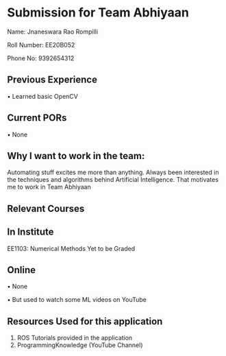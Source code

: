 Submission for Team Abhiyaan
============================
Name: Jnaneswara Rao Rompilli

Roll Number: EE20B052

Phone No: 9392654312

Previous Experience
-------------------
• Learned basic OpenCV

Current PORs
-------------
• None

Why I want to work in the team:
------------------------------
Automating stuff excites me more than anything. Always been interested in the techniques and algorithms behind Artificial Intelligence. That motivates me to work in Team Abhiyaan 

Relevant Courses
----------------

In Institute
------------
EE1103: Numerical Methods
Yet to be Graded

Online
------
• None

• But used to watch some ML videos on YouTube

Resources Used for this application
-----------------------------------
1) ROS Tutorials provided in the application
2) ProgrammingKnowledge (YouTube Channel)

